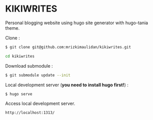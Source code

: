 # KIKIWRITES

Personal blogging website using hugo site generator with hugo-tania theme.

Clone :

```bash
$ git clone git@github.com:mrizkimaulidan/kikiwrites.git
```

```bash
cd kikiwrites
```

Download submodule :

```bash
$ git submodule update --init
```

Local development server (**you need to install hugo first!**) :

```bash
$ hugo serve
```

Access local development server.

```
http://localhost:1313/
```